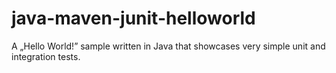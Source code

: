 java-maven-junit-helloworld
===========================

A „Hello World!” sample written in Java that showcases very simple unit and integration tests.
